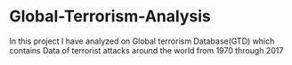 # Global-Terrorism-Analysis
In this project I have analyzed on Global terrorism Database(GTD) which contains Data of terrorist attacks around the world from 1970 through 2017
